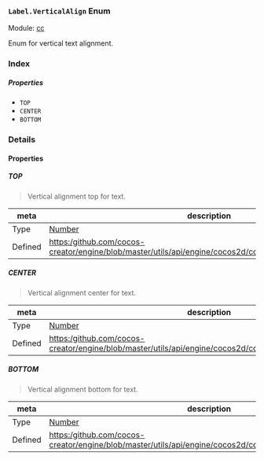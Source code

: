 ### `Label.VerticalAlign` Enum



Module: [cc](../modules/cc.md)




Enum for vertical text alignment.

### Index

##### Properties

  - `TOP`
  - `CENTER`
  - `BOTTOM`

### Details

#### Properties


##### TOP

> Vertical alignment top for text.

| meta | description |
|------|-------------|
| Type | <a href="https://developer.mozilla.org/en/JavaScript/Reference/Global_Objects/Number" class="crosslink external" target="_blank">Number</a> |
| Defined | [https:/github.com/cocos-creator/engine/blob/master/utils/api/engine/cocos2d/core/components/CCLabel.js:58](https:/github.com/cocos-creator/engine/blob/master/utils/api/engine/cocos2d/core/components/CCLabel.js#L58) |



##### CENTER

> Vertical alignment center for text.

| meta | description |
|------|-------------|
| Type | <a href="https://developer.mozilla.org/en/JavaScript/Reference/Global_Objects/Number" class="crosslink external" target="_blank">Number</a> |
| Defined | [https:/github.com/cocos-creator/engine/blob/master/utils/api/engine/cocos2d/core/components/CCLabel.js:63](https:/github.com/cocos-creator/engine/blob/master/utils/api/engine/cocos2d/core/components/CCLabel.js#L63) |



##### BOTTOM

> Vertical alignment bottom for text.

| meta | description |
|------|-------------|
| Type | <a href="https://developer.mozilla.org/en/JavaScript/Reference/Global_Objects/Number" class="crosslink external" target="_blank">Number</a> |
| Defined | [https:/github.com/cocos-creator/engine/blob/master/utils/api/engine/cocos2d/core/components/CCLabel.js:68](https:/github.com/cocos-creator/engine/blob/master/utils/api/engine/cocos2d/core/components/CCLabel.js#L68) |



